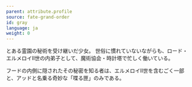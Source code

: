 ```yaml
---
parent: attribute.profile
source: fate-grand-order
id: gray
language: ja
weight: 0
---
```


とある霊園の秘術を受け継いだ少女。
世俗に慣れていないながらも、ロード・エルメロイⅡ世の内弟子として、魔術協会・時計塔で忙しく働いている。

フードの内側に隠されたその秘密を知る者は、エルメロイⅡ世を含むごく一部と、アッドと名乗る奇妙な「喋る匣」のみである。
